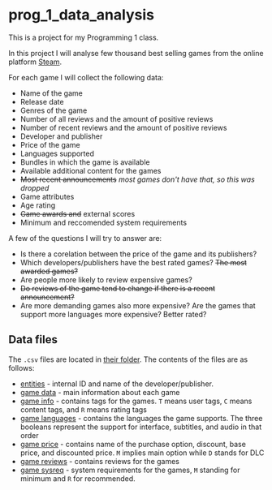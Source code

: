 # prog_1_data_analysis

This is a project for my Programming 1 class. 

In this project I will analyse few thousand best selling games from the online platform [Steam](https://store.steampowered.com/search/?filter=topsellers&page=1).

For each game I will collect the following data:

* Name of the game
* Release date
* Genres of the game
* Number of all reviews and the amount of positive reviews
* Number of recent reviews and the amount of positive reviews
* Developer and publisher
* Price of the game
* Languages supported
* Bundles in which the game is available
* Available additional content for the games
* ~~Most recent announcements~~ *most games don't have that, so this was dropped*
* Game attributes
* Age rating
* ~~Game awards and~~ external scores
* Minimum and reccomended system requirements

A few of the questions I will try to answer are:

* Is there a corelation between the price of the game and its publishers?
* Which developers/publishers have the best rated games? ~~The most awarded games?~~ 
* Are people more likely to review expensive games?
* ~~Do reviews of the game tend to change if there is a recent announcement?~~
* Are more demanding games also more expensive? Are the games that support more languages more expensive? Better rated?

## Data files

The `.csv` files are located in [their folder](parser/CSV). The contents of the files are as follows:
* [entities](parser/CSV/entities.csv) - internal ID and name of the developer/publisher. 
* [game data](parser/CSV/game_data.csv) - main information about each game
* [game info](parser/CSV/game_info.csv) - contains tags for the games. `T` means user tags, `C` means content tags, and `R` means rating tags
* [game languages](parser/CSV/game_languages.csv) - contains the languages the game supports. The three booleans represent the support for interface, subtitles, and audio in that order
* [game price](parser/CSV/game_price.csv) - contains name of the purchase option, discount, base price, and discounted price. `M` implies main option while `D` stands for DLC
* [game reviews](parser/CSV/game_reviews.csv) - contains reviews for the games
* [game sysreq](parser/CSV/game_sysreq.csv) - system requirements for the games, `M` standing for minimum and `R` for recommended. 